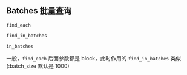 ## Batches 批量查询

```
find_each

find_in_batches

in_batches
```

一般，`find_each` 后面参数都是 block，此时作用的 `find_in_batches` 类似\(:batch\_size 默认是 1000\)

